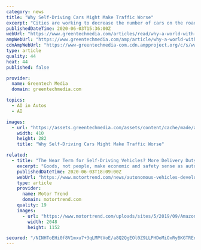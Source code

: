 ```yaml
---
category: news
title: "Why Self-Driving Cars Might Make Traffic Worse"
excerpt: "Cities are working to decrease the number of cars on the road. Autonomous vehicles may make that harder. Self-driving cars have the potential to revolutionze the flow of people and goods. Car crashes could become much rarer,"
publishedDateTime: 2020-06-03T15:36:00Z
webUrl: "https://www.greentechmedia.com/articles/read/why-a-world-with-self-driving-cars-might-not-be-such-a-great-idea"
ampWebUrl: "https://www.greentechmedia.com/amp/article/why-a-world-with-self-driving-cars-might-not-be-such-a-great-idea"
cdnAmpWebUrl: "https://www-greentechmedia-com.cdn.ampproject.org/c/s/www.greentechmedia.com/amp/article/why-a-world-with-self-driving-cars-might-not-be-such-a-great-idea"
type: article
quality: 44
heat: 44
published: false

provider:
  name: Greentech Media
  domain: greentechmedia.com

topics:
  - AI in Autos
  - AI

images:
  - url: "https://assets.greentechmedia.com/assets/content/cache/made/assets/content/cache/remote/https_assets.greentechmedia.com/content/images/articles/Bay_Bridge_San_Francisco_Traffic_XL_Shutterstock_410_282_c1.jpg"
    width: 410
    height: 282
    title: "Why Self-Driving Cars Might Make Traffic Worse"

related:
  - title: "The Near Term for Self-Driving Vehicles? More Delivery Duty, Less Rideshare Duty"
    excerpt: "Goods, not people, make economic and safety sense as automakers invest in autonomous vehicles and continue their development."
    publishedDateTime: 2020-06-03T18:09:00Z
    webUrl: "https://www.motortrend.com/news/autonomous-vehicles-development-delivery-van-rideshare-safety/"
    type: article
    provider:
      name: Motor Trend
      domain: motortrend.com
    quality: 19
    images:
      - url: "https://www.motortrend.com/uploads/sites/5/2019/09/Amazon-Rivian-electric-commercial-van-2-e1568917820992.jpg"
        width: 2048
        height: 1152

secured: "/NINHToEHi0f8V1mxu7+3qLMPtVoE/a8Q2QgEOl0Z9LLPHDoMiOxRyBKGTREn/w886pj0Xo9QXr5FKTwnVp5nUmRSeTEBOjtBdhf0SYBIdeaSfBX+zCGexEifKSy7yWk5Yj1ZBeJw1/ZyZz/G/+ZCoqyIBPMvq/KYCl8Gup3aCz6NeB2yOAjrrgjkTnbOmrmZNcqV+fW5SZ/yW097xncufx/TOjhiiZxNhLZrGzZz3jhQZiYdNTDHRNZ8CyPh/gWoHPWT2QAOU27cr+d9svPAiIkhUo0Q6jpJ5qKXX9AvcKNOYDvXY8EOWqFaf2iIOggag/ZyEHqN4uqPjfXDPbkrNAjvJmDgx10i98G9Ax/CqYp3i/3hdpIrkWRF7nORf7gAcHbLzGlJrRlP9hk/HrdoWX6edg8e/cok7PrtBDoFEYTYu2GdAmVauT/+EazlUN/92c2IvuUMJg99KfaFxCcK9DlwLXDNXda9Yid0he9XFQ=;MUNopdP4VuffOOsPOyqO9w=="
---
```


